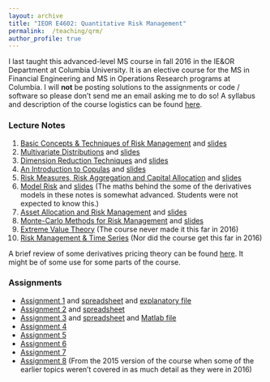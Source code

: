 ```yaml
---
layout: archive
title: "IEOR E4602: Quantitative Risk Management"
permalink:  /teaching/qrm/
author_profile: true
---
```


I last taught this advanced-level MS course in fall 2016 in the IE&OR Department at Columbia University. It is an elective course for the MS in Financial Engineering and MS in Operations Research programs at Columbia. I will **not** be posting solutions to the assignments or code / software so please don’t send me an email asking me to do so! A syllabus and description of the course logistics can be found [here](https://martin-haugh.github.io/files/QRM/QRM_logistics2016.pdf).

### Lecture Notes

1. [Basic Concepts & Techniques of Risk Management](https://martin-haugh.github.io/files/QRM/BasicConceptsTechniques.pdf) and [slides](https://martin-haugh.github.io/files/QRM/BasicConceptsMasterSlides.pdf)
2. [Multivariate Distributions](https://martin-haugh.github.io/files/QRM/MultivariateDistributions.pdf) and [slides](https://martin-haugh.github.io/files/QRM/MultivarDists_MasterSlides.pdf)
3. [Dimension Reduction Techniques](https://martin-haugh.github.io/files/QRM/DimensionReductionTechniques.pdf) and [slides](https://martin-haugh.github.io/files/QRM/DimensionRed_MasterSlides.pdf)
4. [An Introduction to Copulas](https://martin-haugh.github.io/files/QRM/Copulas.pdf) and [slides](https://martin-haugh.github.io/files/QRM/Copulas_MasterSlides.pdf)
5. [Risk Measures, Risk Aggregation and Capital Allocation](https://martin-haugh.github.io/files/QRM/RiskMeasures.pdf) and [slides](https://martin-haugh.github.io/files/QRM/RiskMeasures_MasterSlides.pdf)
6. [Model Risk](https://martin-haugh.github.io/files/QRM/ModelRisk.pdf) and [slides](https://martin-haugh.github.io/files/QRM/ModelRisk_MasterSlides.pdf) (The maths behind the some of the derivatives models in these notes is somewhat advanced. Students were not expected to know this.)
7. [Asset Allocation and Risk Management](https://martin-haugh.github.io/files/QRM/AssetAlloc-and-RiskManagement.pdf) and [slides](https://martin-haugh.github.io/files/QRM/AssetAlloc-and-RiskMgmt_MasterSlides.pdf)
8. [Monte-Carlo Methods for Risk Management](https://martin-haugh.github.io/files/QRM/MC_RiskManage.pdf) and [slides](https://martin-haugh.github.io/files/QRM/MC_MasterSlides.pdf)
9. [Extreme Value Theory](https://martin-haugh.github.io/files/QRM/EVT_MasterSlides.pdf) (The course never made it this far in 2016)
10. [Risk Management & Time Series](https://martin-haugh.github.io/files/QRM/TimeSeries_RiskManagement.pdf) (Nor did the course get this far in 2016)

A brief review of some derivatives pricing theory can be found [here](https://martin-haugh.github.io/files/QRM/DerivativesReview.pdf). It might be of some use for some parts of the course.

### Assignments 

* [Assignment 1](https://martin-haugh.github.io/files/QRM/Assign1_QRM_2016.pdf) and [spreadsheet](https://martin-haugh.github.io/files/QRM/OptionsPivotTables.xls) and [explanatory file](https://martin-haugh.github.io/files/QRM/VBA_OptionsPortfolioSpreadsheet.pdf)
* [Assignment 2](https://martin-haugh.github.io/files/QRM/Assign2_QRM_2016.pdf) and [spreadsheet](https://martin-haugh.github.io/files/QRM/USRiskFreeRatesWeekly.xls)
* [Assignment 3](https://martin-haugh.github.io/files/QRM/Assign3_QRM_2016.pdf) and [spreadsheet](https://martin-haugh.github.io/files/QRM/CorporateBondPortfolioData.xls) and [Matlab file](https://martin-haugh.github.io/files/QRM/CorpBondPortfolio.m)
* [Assignment 4](https://martin-haugh.github.io/files/QRM/Assign4_QRM_2016.pdf)
* [Assignment 5](https://martin-haugh.github.io/files/QRM/Assign5_QRM_2016.pdf)
* [Assignment 6](https://martin-haugh.github.io/files/QRM/Assign6_QRM_2016.pdf)
* [Assignment 7](https://martin-haugh.github.io/files/QRM/Assign7_QRM_2016.pdf)
* [Assignment 8](https://martin-haugh.github.io/files/QRM/Assign8_QRM_2015.pdf) (From the 2015 version of the course when some of the earlier topics weren’t covered in as much detail as they were in 2016)
